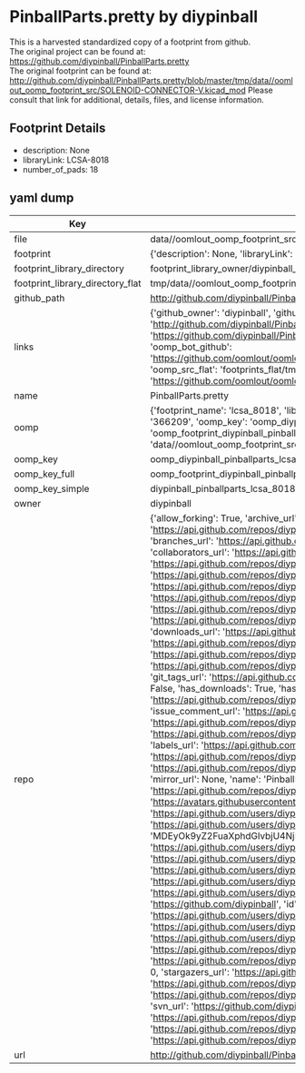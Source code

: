 # PinballParts.pretty by diypinball  
This is a harvested standardized copy of a footprint from github.  
The original project can be found at:  
https://github.com/diypinball/PinballParts.pretty  
The original footprint can be found at:
http://github.com/diypinball/PinballParts.pretty/blob/master/tmp/data//oomlout_oomp_footprint_src/SOLENOID-CONNECTOR-V.kicad_mod
Please consult that link for additional, details, files, and license information.  
## Footprint Details
* description: None  
* libraryLink: LCSA-8018  
* number_of_pads: 18  
## yaml dump  
| Key | Value |  
| --- | --- |  
| file | data//oomlout_oomp_footprint_src/PinballParts.pretty/LCSA-8018.kicad_mod |  
| footprint | {'description': None, 'libraryLink': 'LCSA-8018', 'number_of_pads': 18} |  
| footprint_library_directory | footprint_library_owner/diypinball_PinballParts.pretty |  
| footprint_library_directory_flat | tmp/data//oomlout_oomp_footprint_src/footprints_flat/diypinball_pinballparts_lcsa_8018/working |  
| github_path | http://github.com/diypinball/PinballParts.pretty/blob/master/tmp/data//oomlout_oomp_footprint_src/LCSA-8018.kicad_mod |  
| links | {'github_owner': 'diypinball', 'github_repo_name': 'PinballParts.pretty', 'github_src': 'http://github.com/diypinball/PinballParts.pretty/blob/master/tmp/data//oomlout_oomp_footprint_src/SOLENOID-CONNECTOR-V.kicad_mod', 'github_src_repo': 'https://github.com/diypinball/PinballParts.pretty', 'oomp_bot': 'tmp/data//oomlout_oomp_footprint_src/footprints/diypinball_pinballparts_lcsa_8018/working', 'oomp_bot_github': 'https://github.com/oomlout/oomlout_oomp_footprint_bot/tree/main/tmp/data//oomlout_oomp_footprint_src/footprints/diypinball_pinballparts_lcsa_8018/working', 'oomp_src_flat': 'footprints_flat/tmp/data//oomlout_oomp_footprint_src/footprints_flat/diypinball_pinballparts_lcsa_8018/working', 'oomp_src_flat_github': 'https://github.com/oomlout/oomlout_oomp_footprint_src/tree/main/tmp/data//oomlout_oomp_footprint_src/footprints_flat/diypinball_pinballparts_lcsa_8018/working'} |  
| name | PinballParts.pretty |  
| oomp | {'footprint_name': 'lcsa_8018', 'library_name': 'pinballparts', 'md5': '366209f859ef24eed4bf4c402070c082', 'md5_10': '366209f859', 'md5_5': '36620', 'md5_6': '366209', 'oomp_key': 'oomp_diypinball_pinballparts_lcsa_8018', 'oomp_key_extra': 'oomp_footprint_diypinball_pinballparts_lcsa_8018', 'oomp_key_full': 'oomp_footprint_diypinball_pinballparts_lcsa_8018_366209', 'oomp_key_simple': 'diypinball_pinballparts_lcsa_8018', 'original_filename': 'data//oomlout_oomp_footprint_src/PinballParts.pretty/LCSA-8018.kicad_mod', 'owner_name': 'diypinball'} |  
| oomp_key | oomp_diypinball_pinballparts_lcsa_8018 |  
| oomp_key_full | oomp_footprint_diypinball_pinballparts_lcsa_8018 |  
| oomp_key_simple | diypinball_pinballparts_lcsa_8018 |  
| owner | diypinball |  
| repo | {'allow_forking': True, 'archive_url': 'https://api.github.com/repos/diypinball/PinballParts.pretty/{archive_format}{/ref}', 'archived': False, 'assignees_url': 'https://api.github.com/repos/diypinball/PinballParts.pretty/assignees{/user}', 'blobs_url': 'https://api.github.com/repos/diypinball/PinballParts.pretty/git/blobs{/sha}', 'branches_url': 'https://api.github.com/repos/diypinball/PinballParts.pretty/branches{/branch}', 'clone_url': 'https://github.com/diypinball/PinballParts.pretty.git', 'collaborators_url': 'https://api.github.com/repos/diypinball/PinballParts.pretty/collaborators{/collaborator}', 'comments_url': 'https://api.github.com/repos/diypinball/PinballParts.pretty/comments{/number}', 'commits_url': 'https://api.github.com/repos/diypinball/PinballParts.pretty/commits{/sha}', 'compare_url': 'https://api.github.com/repos/diypinball/PinballParts.pretty/compare/{base}...{head}', 'contents_url': 'https://api.github.com/repos/diypinball/PinballParts.pretty/contents/{+path}', 'contributors_url': 'https://api.github.com/repos/diypinball/PinballParts.pretty/contributors', 'created_at': '2015-06-05T14:41:07Z', 'default_branch': 'master', 'deployments_url': 'https://api.github.com/repos/diypinball/PinballParts.pretty/deployments', 'description': 'Packages for KiCAD/PCBNew from DIYPinball', 'disabled': False, 'downloads_url': 'https://api.github.com/repos/diypinball/PinballParts.pretty/downloads', 'events_url': 'https://api.github.com/repos/diypinball/PinballParts.pretty/events', 'fork': False, 'forks': 0, 'forks_count': 0, 'forks_url': 'https://api.github.com/repos/diypinball/PinballParts.pretty/forks', 'full_name': 'diypinball/PinballParts.pretty', 'git_commits_url': 'https://api.github.com/repos/diypinball/PinballParts.pretty/git/commits{/sha}', 'git_refs_url': 'https://api.github.com/repos/diypinball/PinballParts.pretty/git/refs{/sha}', 'git_tags_url': 'https://api.github.com/repos/diypinball/PinballParts.pretty/git/tags{/sha}', 'git_url': 'git://github.com/diypinball/PinballParts.pretty.git', 'has_discussions': False, 'has_downloads': True, 'has_issues': True, 'has_pages': False, 'has_projects': True, 'has_wiki': True, 'homepage': None, 'hooks_url': 'https://api.github.com/repos/diypinball/PinballParts.pretty/hooks', 'html_url': 'https://github.com/diypinball/PinballParts.pretty', 'id': 36937846, 'is_template': False, 'issue_comment_url': 'https://api.github.com/repos/diypinball/PinballParts.pretty/issues/comments{/number}', 'issue_events_url': 'https://api.github.com/repos/diypinball/PinballParts.pretty/issues/events{/number}', 'issues_url': 'https://api.github.com/repos/diypinball/PinballParts.pretty/issues{/number}', 'keys_url': 'https://api.github.com/repos/diypinball/PinballParts.pretty/keys{/key_id}', 'labels_url': 'https://api.github.com/repos/diypinball/PinballParts.pretty/labels{/name}', 'language': None, 'languages_url': 'https://api.github.com/repos/diypinball/PinballParts.pretty/languages', 'license': None, 'merges_url': 'https://api.github.com/repos/diypinball/PinballParts.pretty/merges', 'milestones_url': 'https://api.github.com/repos/diypinball/PinballParts.pretty/milestones{/number}', 'mirror_url': None, 'name': 'PinballParts.pretty', 'network_count': 0, 'node_id': 'MDEwOlJlcG9zaXRvcnkzNjkzNzg0Ng==', 'notifications_url': 'https://api.github.com/repos/diypinball/PinballParts.pretty/notifications{?since,all,participating}', 'open_issues': 0, 'open_issues_count': 0, 'organization': {'avatar_url': 'https://avatars.githubusercontent.com/u/5861966?v=4', 'events_url': 'https://api.github.com/users/diypinball/events{/privacy}', 'followers_url': 'https://api.github.com/users/diypinball/followers', 'following_url': 'https://api.github.com/users/diypinball/following{/other_user}', 'gists_url': 'https://api.github.com/users/diypinball/gists{/gist_id}', 'gravatar_id': '', 'html_url': 'https://github.com/diypinball', 'id': 5861966, 'login': 'diypinball', 'node_id': 'MDEyOk9yZ2FuaXphdGlvbjU4NjE5NjY=', 'organizations_url': 'https://api.github.com/users/diypinball/orgs', 'received_events_url': 'https://api.github.com/users/diypinball/received_events', 'repos_url': 'https://api.github.com/users/diypinball/repos', 'site_admin': False, 'starred_url': 'https://api.github.com/users/diypinball/starred{/owner}{/repo}', 'subscriptions_url': 'https://api.github.com/users/diypinball/subscriptions', 'type': 'Organization', 'url': 'https://api.github.com/users/diypinball'}, 'owner': {'avatar_url': 'https://avatars.githubusercontent.com/u/5861966?v=4', 'events_url': 'https://api.github.com/users/diypinball/events{/privacy}', 'followers_url': 'https://api.github.com/users/diypinball/followers', 'following_url': 'https://api.github.com/users/diypinball/following{/other_user}', 'gists_url': 'https://api.github.com/users/diypinball/gists{/gist_id}', 'gravatar_id': '', 'html_url': 'https://github.com/diypinball', 'id': 5861966, 'login': 'diypinball', 'node_id': 'MDEyOk9yZ2FuaXphdGlvbjU4NjE5NjY=', 'organizations_url': 'https://api.github.com/users/diypinball/orgs', 'received_events_url': 'https://api.github.com/users/diypinball/received_events', 'repos_url': 'https://api.github.com/users/diypinball/repos', 'site_admin': False, 'starred_url': 'https://api.github.com/users/diypinball/starred{/owner}{/repo}', 'subscriptions_url': 'https://api.github.com/users/diypinball/subscriptions', 'type': 'Organization', 'url': 'https://api.github.com/users/diypinball'}, 'private': False, 'pulls_url': 'https://api.github.com/repos/diypinball/PinballParts.pretty/pulls{/number}', 'pushed_at': '2018-07-26T00:36:46Z', 'releases_url': 'https://api.github.com/repos/diypinball/PinballParts.pretty/releases{/id}', 'size': 167, 'ssh_url': 'git@github.com:diypinball/PinballParts.pretty.git', 'stargazers_count': 0, 'stargazers_url': 'https://api.github.com/repos/diypinball/PinballParts.pretty/stargazers', 'statuses_url': 'https://api.github.com/repos/diypinball/PinballParts.pretty/statuses/{sha}', 'subscribers_count': 2, 'subscribers_url': 'https://api.github.com/repos/diypinball/PinballParts.pretty/subscribers', 'subscription_url': 'https://api.github.com/repos/diypinball/PinballParts.pretty/subscription', 'svn_url': 'https://github.com/diypinball/PinballParts.pretty', 'tags_url': 'https://api.github.com/repos/diypinball/PinballParts.pretty/tags', 'teams_url': 'https://api.github.com/repos/diypinball/PinballParts.pretty/teams', 'temp_clone_token': None, 'topics': [], 'trees_url': 'https://api.github.com/repos/diypinball/PinballParts.pretty/git/trees{/sha}', 'updated_at': '2018-07-26T00:36:47Z', 'url': 'https://api.github.com/repos/diypinball/PinballParts.pretty', 'visibility': 'public', 'watchers': 0, 'watchers_count': 0, 'web_commit_signoff_required': False} |  
| url | http://github.com/diypinball/PinballParts.pretty |  

